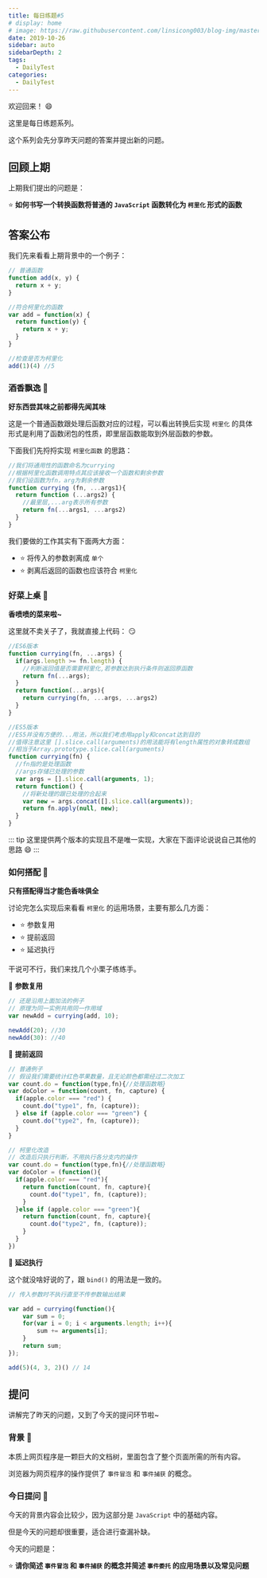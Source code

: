 ```yaml
---
title: 每日练题#5
# display: home
# image: https://raw.githubusercontent.com/linsicong003/blog-img/master/20190817-bg.jpg
date: 2019-10-26
sidebar: auto
sidebarDepth: 2
tags: 
  - DailyTest
categories:
  - DailyTest
---
```


欢迎回来！ :smile:

这里是每日练题系列。 

这个系列会先分享昨天问题的答案并提出新的问题。

<!-- more -->

## 回顾上期

上期我们提出的问题是：

:star: **如何书写一个转换函数将普通的 `JavaScript` 函数转化为 `柯里化` 形式的函数**

## 答案公布

我们先来看看上期背景中的一个例子：

```javascript
// 普通函数
function add(x, y) {
  return x + y;
}

//符合柯里化的函数
var add = function(x) {
  return function(y) {
    return x + y;
  }
}

//检查是否为柯里化
add(1)(4) //5
```

### 酒香飘逸 :flags:

**好东西尝其味之前都得先闻其味**

这是一个普通函数跟处理后函数对应的过程，可以看出转换后实现 `柯里化` 的具体形式是利用了函数闭包的性质，即里层函数能取到外层函数的参数。

下面我们先捋捋实现 `柯里化函数` 的思路：

```javascript
//我们将通用性的函数命名为currying
//根据柯里化函数调用特点其应该接收一个函数和剩余参数
//我们设函数为fn，arg为剩余参数
function currying (fn, ...args1){
  return function (...args2) {
    //最里层,...arg表示所有参数
    return fn(...args1, ...args2)
  }
}
```

我们要做的工作其实有下面两大方面：

- :star: 将传入的参数剥离成 `单个`
- :star: 剥离后返回的函数也应该符合 `柯里化`

### 好菜上桌 :flags:

**香喷喷的菜来啦~**

这里就不卖关子了，我就直接上代码： :smirk:

```javascript
//ES6版本
function currying(fn, ...args) {
  if(args.length >= fn.length) {
    //判断返回值是否需要柯里化,若参数达到执行条件则返回原函数
    return fn(...args);
  }
  return function(...args){
    return currying(fn, ...args, ...args2)
  }
}

//ES5版本
//ES5并没有方便的...用法，所以我们考虑用apply和concat达到目的
//值得注意这里 [].slice.call(arguments)的用法能将有length属性的对象转成数组
//相当于Array.prototype.slice.call(arguments)
function currying(fn) {
  //fn指的是处理函数 
  //args存储已处理的参数
  var args = [].slice.call(arguments, 1);
  return function() {
    //将新处理的跟已处理的合起来
    var new = args.concat([].slice.call(arguments));
    return fn.apply(null, new);
  }
}
```

::: tip
这里提供两个版本的实现且不是唯一实现，大家在下面评论说说自己其他的思路 :smile:
:::

### 如何搭配 :flags:

**只有搭配得当才能色香味俱全**

讨论完怎么实现后来看看 `柯里化` 的运用场景，主要有那么几方面：

- :star: 参数复用
- :star: 提前返回
- :star: 延迟执行

干说可不行，我们来找几个小栗子练练手。

:rocket: **参数复用**

```javascript
// 还是沿用上面加法的例子
// 原理为同一实例共用同一作用域
var newAdd = currying(add, 10);

newAdd(20); //30
newAdd(30): //40
```

:rocket: **提前返回**

``` javascript
// 普通例子
// 假设我们需要统计红色苹果数量，且无论颜色都需经过二次加工
var count.do = function(type,fn){//处理函数略}
var doColor = function(count, fn, capture) {
  if(apple.color === "red") {
    count.do("type1", fn, (capture));
  } else if (apple.color === "green") {
    count.do("type2", fn, (capture));
  }
}

// 柯里化改造
// 改造后只执行判断，不用执行各分支内的操作
var count.do = function(type,fn){//处理函数略}
var doColor = (function(){
  if(apple.color === "red"){
    return function(count, fn, capture){
      count.do("type1", fn, (capture));
    }
  }else if (apple.color === "green"){
    return function(count, fn, capture){
      count.do("type2", fn, (capture));
    }
  }
})
```

:rocket: **延迟执行**

这个就没啥好说的了，跟 `bind()` 的用法是一致的。

```javascript
// 传入参数时不执行直至不传参数输出结果

var add = currying(function(){
    var sum = 0;
    for(var i = 0; i < arguments.length; i++){
        sum += arguments[i];
    }
    return sum;
});

add(5)(4, 3, 2)() // 14
```

## 提问

讲解完了昨天的问题，又到了今天的提问环节啦~

### 背景 :flags:

本质上网页程序是一颗巨大的文档树，里面包含了整个页面所需的所有内容。

浏览器为网页程序的操作提供了 `事件冒泡` 和 `事件捕获` 的概念。

### 今日提问 :flags:

今天的背景内容会比较少，因为这部分是 `JavaScript` 中的基础内容。

但是今天的问题却很重要，适合进行查漏补缺。

今天的问题是：

:star: **请你简述 `事件冒泡` 和 `事件捕获` 的概念并简述 `事件委托` 的应用场景以及常见问题**